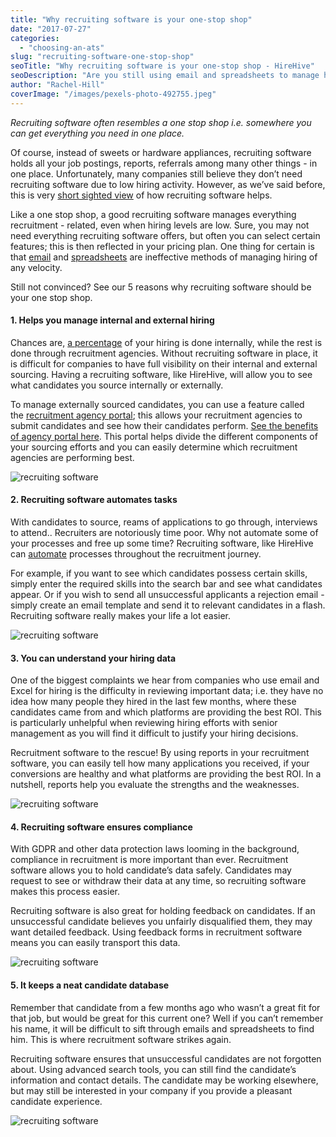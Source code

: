 ```yaml
---
title: "Why recruiting software is your one-stop shop"
date: "2017-07-27"
categories:
  - "choosing-an-ats"
slug: "recruiting-software-one-stop-shop"
seoTitle: "Why recruiting software is your one-stop shop - HireHive"
seoDescription: "Are you still using email and spreadsheets to manage hiring? Why not make life easier and use recruiting software instead."
author: "Rachel-Hill"
coverImage: "/images/pexels-photo-492755.jpeg"
---
```


_Recruiting software often resembles a one stop shop i.e. somewhere you can get everything you need in one place._

Of course, instead of sweets or hardware appliances, recruiting software holds all your job postings, reports, referrals among many other things - in one place. Unfortunately, many companies still believe they don’t need recruiting software due to low hiring activity. However, as we’ve said before, this is very [short sighted view](https://hirehive.com/blog/why-recruiting-software-when-not-hiring/) of how recruiting software helps.

Like a one stop shop, a good recruiting software manages everything recruitment - related, even when hiring levels are low. Sure, you may not need everything recruiting software offers, but often you can select certain features; this is then reflected in your pricing plan. One thing for certain is that [email](https://hirehive.com/blog/hirehive-vs-email-recruiting-software/) and [spreadsheets](https://hirehive.com/blog/excel-vs-hirehive-workable-alternative/) are ineffective methods of managing hiring of any velocity.

Still not convinced? See our 5 reasons why recruiting software should be your one stop shop.

#### 1\. Helps you manage internal and external hiring

Chances are, [a percentage](https://myrecruitmentplus.com/why-do-you-need-a-recruitment-software/) of your hiring is done internally, while the rest is done through recruitment agencies. Without recruiting software in place, it is difficult for companies to have full visibility on their internal and external sourcing. Having a recruiting software, like HireHive, will allow you to see what candidates you source internally or externally.

To manage externally sourced candidates, you can use a feature called the [recruitment agency portal](https://hirehive.com/support/agencies/agency-portal/); this allows your recruitment agencies to submit candidates and see how their candidates perform. [See the benefits of agency portal here](https://hirehive.com/the-benefits-of-using-a-recruiting-agency-portal/). This portal helps divide the different components of your sourcing efforts and you can easily determine which recruitment agencies are performing best.

![recruiting software](/images/agency-portal-e1501156059244.jpg)

#### **2\. Recruiting software automates tasks**

With candidates to source, reams of applications to go through, interviews to attend.. Recruiters are notoriously time poor. Why not automate some of your processes and free up some time? Recruiting software, like HireHive can [automate](http://www.business2community.com/human-resources/5-features-need-recruitment-software-system-01815586#5sjpKSKXsZqqf6D3.97) processes throughout the recruitment journey.

For example, if you want to see which candidates possess certain skills, simply enter the required skills into the search bar and see what candidates appear. Or if you wish to send all unsuccessful applicants a rejection email - simply create an email template and send it to relevant candidates in a flash. Recruiting software really makes your life a lot easier.

![recruiting software](/images/email-template-e1501154842243.png)

#### **3\. You can understand your hiring data**

One of the biggest complaints we hear from companies who use email and Excel for hiring is the difficulty in reviewing important data; i.e. they have no idea how many people they hired in the last few months, where these candidates came from and which platforms are providing the best ROI. This is particularly unhelpful when reviewing hiring efforts with senior management as you will find it difficult to justify your hiring decisions.

Recruitment software to the rescue! By using reports in your recruitment software, you can easily tell how many applications you received, if your conversions are healthy and what platforms are providing the best ROI. In a nutshell, reports help you evaluate the strengths and the weaknesses.

![recruiting software](/images/reports-e1501154875762.jpg)

#### **4\. Recruiting software ensures compliance**

With GDPR and other data protection laws looming in the background, compliance in recruitment is more important than ever. Recruitment software allows you to hold candidate’s data safely. Candidates may request to see or withdraw their data at any time, so recruiting software makes this process easier.

Recruiting software is also great for holding feedback on candidates. If an unsuccessful candidate believes you unfairly disqualified them, they may want detailed feedback. Using feedback forms in recruitment software means you can easily transport this data.

![recruiting software](/images/scorecard-e1501154932277.gif)

#### **5\. It keeps a neat candidate database**

Remember that candidate from a few months ago who wasn’t a great fit for that job, but would be great for this current one? Well if you can’t remember his name, it will be difficult to sift through emails and spreadsheets to find him. This is where recruitment software strikes again.

Recruiting software ensures that unsuccessful candidates are not forgotten about. Using advanced search tools, you can still find the candidate’s information and contact details. The candidate may be working elsewhere, but may still be interested in your company if you provide a pleasant candidate experience.

![recruiting software](/images/dashboard-1-e1501155007944.png)
